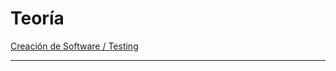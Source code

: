 # Teoría

[Creación de Software / Testing](https://github.com/eugenia1984/full-stack-react-node/blob/main/teoria/creacion-software-testing.md)

---
